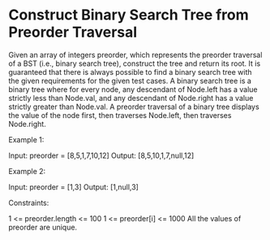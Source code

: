 # Construct Binary Search Tree from Preorder Traversal

Given an array of integers preorder, which represents the preorder traversal of a BST (i.e., binary search tree), construct the tree and return its root.
It is guaranteed that there is always possible to find a binary search tree with the given requirements for the given test cases.
A binary search tree is a binary tree where for every node, any descendant of Node.left has a value strictly less than Node.val, and any descendant of Node.right has a value strictly greater than Node.val.
A preorder traversal of a binary tree displays the value of the node first, then traverses Node.left, then traverses Node.right.

Example 1:

Input: preorder = [8,5,1,7,10,12]
Output: [8,5,10,1,7,null,12]

Example 2:

Input: preorder = [1,3]
Output: [1,null,3]

Constraints:

1 <= preorder.length <= 100
1 <= preorder[i] <= 1000
All the values of preorder are unique.
